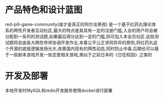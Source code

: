 # 产品特色和设计蓝图

red-pill-game-community(谁才是真正的阿尔法男孩) 是一个基于红药丸理论体系的两性开发者互动社区,最大的特点是其具有一定的注册门槛,入会的用户将会被分配到一系列的测试题,如果最后得分达到一定的门槛,则可加入本会员社区.这些测试题将会由各大两性导师协调开发作业,本着公平公正求同存异的原则,将红药丸这个开源的底层逻辑发扬光大,改善国内现有的两性动态,同时防止中毒,后期也可以基于一些剧本游戏开发一些恋爱相关游戏,类似于之前日本的《日在校园》之类的

# 开发及部署

本地开发时MySQL和redis开发服务使用docker进行部署